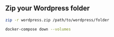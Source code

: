 ## Zip your Wordpress folder

```sh
zip -r wordpress.zip /path/to/wordpress/folder
```

```sh
docker-compose down --volumes
```
